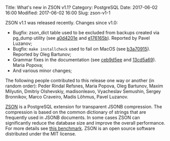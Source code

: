 Title: What's new in ZSON v1.1?
Category: PostgreSQL
Date: 2017-06-02 16:00
Modified: 2017-06-02 16:00
Slug: zson-v1-1

ZSON v1.1 was released recently. Changes since v1.0:

* Bugfix: zson\_dict table used to be excluded from backups created via pg\_dump
  utility (see [a0d4201e][p1] and [e176165b][p2]). Reported by Pavel Luzanov;
* Bugfix: `make installcheck` used to fail on MacOS (see [b3a70915][p3]).
  Reported by Oleg Bartunov;
* Grammar fixes in the documentation (see [ceb9d5ee][p4] and [13cd5a69][p5]).
  Maria Popova;
* And various minor changes;

The following people contributed to this release one way or another (in random
order): Peder Rindal Refsnes, Maria Popova, Oleg Bartunov, Maxim Milyutin,
Dmitriy Olshevskiy, madisonleavo, Vyacheslav Semushin, Sergey Bronnikov, Marco
Craveiro, Madis Lõhmus, Pavel Luzanov.

[ZSON][zson] is a PostgreSQL extension for transparent JSONB compression. The
compression is based on the common dictionary of strings that are frequently
used in JSONB documents. In some cases ZSON can significantly reduce the
database size and improve the overall performance. For more details see [this
benchmark][bm]. ZSON is an open source software distributed under the MIT
license.

[p1]: https://github.com/postgrespro/zson/commit/a0d4201e0e3d021d9384a5d0a58c176be4c00735
[p2]: https://github.com/postgrespro/zson/commit/e176165bcff308dbeb02f16278f3b56f3f6e02d8
[p3]: https://github.com/postgrespro/zson/commit/b3a709153f132c6a586cf27fcbd4024a62cf7cba
[p4]: https://github.com/postgrespro/zson/commit/ceb9d5ee92bbaaaf129698c70a41662dd97b8e67
[p5]: https://github.com/postgrespro/zson/commit/13cd5a69cf5a7821202fa9bc2620d85140095f22
[zson]: https://github.com/postgrespro/zson
[bm]: https://github.com/postgrespro/zson/blob/master/docs/benchmark.md
